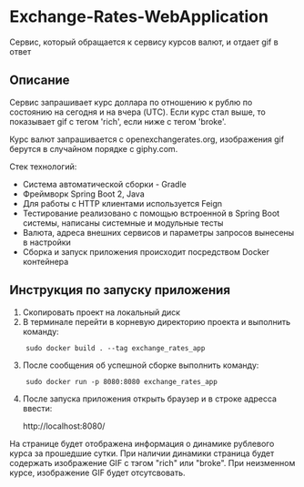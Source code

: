 # Exchange-Rates-WebApplication
Cервис, который обращается к сервису курсов валют, и отдает gif в ответ

## Описание

Cервис запрашивает курс доллара по отношению к рублю по состоянию на сегодня и на вчера (UTC).
Если курс стал выше, то показывает gif с тегом 'rich', если ниже с тегом 'broke'.

Курс валют запрашивается с openexchangerates.org, изображения gif берутся в случайном порядке с giphy.com.

Стек технологий:
- Система автоматической сборки - Gradle
- Фреймворк Spring Boot 2, Java
- Для работы с HTTP клиентами используется Feign
- Тестирование реализовано с помощью встроенной в Spring Boot системы, написаны системные и модульные тесты
- Валюта, адреса внешних сервисов и параметры запросов вынесены в настройки
- Сборка и запуск приложения происходит посредством Docker контейнера


## Инструкция по запуску приложения
1. Скопировать проект на локальный диск
2. В терминале перейти в корневую директорию проекта и выполнить команду:
```console
    sudo docker build . --tag exchange_rates_app
```
3. После сообщения об успешной сборке выполнить команду:
```console
    sudo docker run -p 8080:8080 exchange_rates_app
```
4. После запуска приложения открыть браузер и в строке адресса ввести:

    http://localhost:8080/

На странице будет отображена информация о динамике рублевого курса за прошедшие сутки. 
При наличии динамики страница будет содержать изображение GIF с тэгом "rich" или "broke".
При неизменном курсе, изображение GIF будет отсутсвовать.
